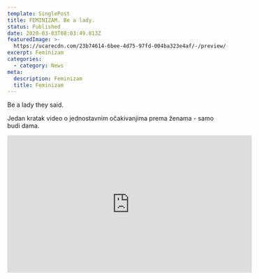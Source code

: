 ```yaml
---
template: SinglePost
title: FEMINIZAM. Be a lady.
status: Published
date: 2020-03-03T08:03:49.813Z
featuredImage: >-
  https://ucarecdn.com/23b74614-6bee-4d75-97fd-004ba323e4af/-/preview/-/enhance/85/
excerpt: Feminizam
categories:
  - category: News
meta:
  description: Feminizam
  title: Feminizam
---
```

Be a lady they said.

Jedan kratak video o jednostavnim očakivanjima prema ženama - samo budi dama.

<iframe width="560" height="315" src="https://www.youtube.com/watch?v=jvgvaFFZlZ0" frameborder="0" allow="accelerometer; autoplay; encrypted-media; gyroscope; picture-in-picture" allowfullscreen></iframe>


